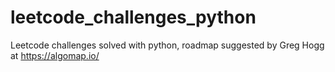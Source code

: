 # leetcode_challenges_python
Leetcode challenges solved with python, roadmap suggested by Greg Hogg at https://algomap.io/
